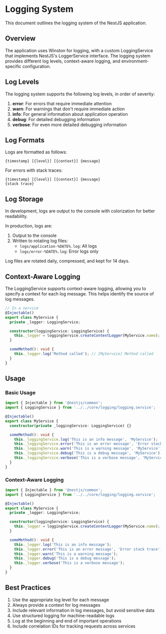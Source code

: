 # Logging System

This document outlines the logging system of the NestJS application.

## Overview

The application uses Winston for logging, with a custom LoggingService that implements NestJS's LoggerService interface. The logging system provides different log levels, context-aware logging, and environment-specific configuration.

## Log Levels

The logging system supports the following log levels, in order of severity:

1. **error**: For errors that require immediate attention
2. **warn**: For warnings that don't require immediate action
3. **info**: For general information about application operation
4. **debug**: For detailed debugging information
5. **verbose**: For even more detailed debugging information

## Log Formats

Logs are formatted as follows:

```
{timestamp} [{level}] [{context}] {message}
```

For errors with stack traces:

```
{timestamp} [{level}] [{context}] {message}
{stack trace}
```

## Log Storage

In development, logs are output to the console with colorization for better readability.

In production, logs are:
1. Output to the console
2. Written to rotating log files:
   - `logs/application-%DATE%.log`: All logs
   - `logs/error-%DATE%.log`: Error logs only

Log files are rotated daily, compressed, and kept for 14 days.

## Context-Aware Logging

The LoggingService supports context-aware logging, allowing you to specify a context for each log message. This helps identify the source of log messages.

```typescript
// In a service
@Injectable()
export class MyService {
  private _logger: LoggingService;

  constructor(loggingService: LoggingService) {
    this._logger = loggingService.createContextLogger(MyService.name);
  }

  someMethod(): void {
    this._logger.log('Method called'); // [MyService] Method called
  }
}
```

## Usage

### Basic Usage

```typescript
import { Injectable } from '@nestjs/common';
import { LoggingService } from '../../core/logging/logging.service';

@Injectable()
export class MyService {
  constructor(private _loggingService: LoggingService) {}

  someMethod(): void {
    this._loggingService.log('This is an info message', 'MyService');
    this._loggingService.error('This is an error message', 'Error stack trace', 'MyService');
    this._loggingService.warn('This is a warning message', 'MyService');
    this._loggingService.debug('This is a debug message', 'MyService');
    this._loggingService.verbose('This is a verbose message', 'MyService');
  }
}
```

### Context-Aware Logging

```typescript
import { Injectable } from '@nestjs/common';
import { LoggingService } from '../../core/logging/logging.service';

@Injectable()
export class MyService {
  private _logger: LoggingService;

  constructor(loggingService: LoggingService) {
    this._logger = loggingService.createContextLogger(MyService.name);
  }

  someMethod(): void {
    this._logger.log('This is an info message');
    this._logger.error('This is an error message', 'Error stack trace');
    this._logger.warn('This is a warning message');
    this._logger.debug('This is a debug message');
    this._logger.verbose('This is a verbose message');
  }
}
```

## Best Practices

1. Use the appropriate log level for each message
2. Always provide a context for log messages
3. Include relevant information in log messages, but avoid sensitive data
4. Use structured logging for machine-readable logs
5. Log at the beginning and end of important operations
6. Include correlation IDs for tracking requests across services
